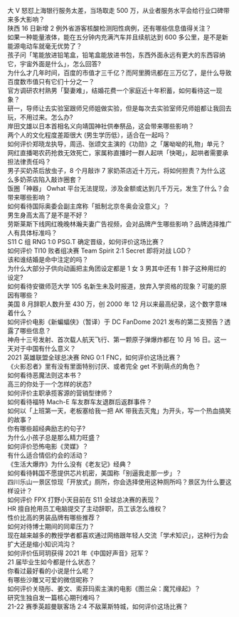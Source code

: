 大 V 怒怼上海银行服务太差，当场取走 500 万，从业者服务水平会给行业口碑带来多大影响？  
陕西 16 日新增 2 例外省游客核酸检测阳性病例，还有哪些信息值得关注？  
如果一种能量液体，能在五分钟内充满汽车并且续航达到 600 多公里，是不是新能源电动车就毫无优势了？  
孩子问「笔能放进铅笔盒，铅笔盒能放进书包，东西外面永远有更大的东西容纳它，宇宙外面是什么」，怎么回答?  
为什么才几年时间，百度的市值才三千亿？而阿里腾讯都在三万亿了，是什么导致百度数市值只有它们十分之一？  
官方调研农村熟男「娶妻难」，结婚花费一个家庭近十年积蓄，如何看待这一现象？  
研一，导师让去实验室跟师兄师姐做实验，但是每次去实验室师兄师姐都让我回去玩，不用过来。怎么办?  
岸田文雄以日本首相名义向靖国神社供奉祭品，这会带来哪些影响？  
两个人的文化程度差距很大 (男生学历低），适合在一起吗？  
如何评价郑晓龙执导，周迅、张颂文主演的《功勋》之「屠呦呦的礼物」单元？  
网红直播喝农药抢救无效死亡，家属称直播时一群人起哄「快喝」，起哄者需要承担法律责任吗？  
男子买奶茶后放虫子，8 个月敲诈 7 家奶茶店近十万元，将如何担责？为什么这么多奶茶店陷入敲诈圈套？  
饭圈「神器」 Owhat 平台无法提现，涉及金额或达到几千万元，发生了什么？会带来哪些影响？  
如何看待国际奥委会副主席称「抵制北京冬奥会没意义」？  
男生身高太高了是不是不好？  
劳斯莱斯下线网红晚晚林瀚夫妻广告视频，会对品牌产生哪些影响？品牌选择推广人有具体标准吗？  
S11 C 组 RNG 1:0 PSG.T 确定晋级，如何评价这场比赛？  
如何评价 TI10 败者组决赛 Team Spirit 2:1 Secret 即将对战 LGD？  
该和谁结婚是命中注定的吗？  
为什么大部分子供向动画把主角团设定都是 1 女 3 男其中还有 1 胖子这种用烂的设定?  
如何看待安徽师范大学 105 名新生未及时报道，放弃入学资格的现象？可能的原因有哪些？  
美国 8 月辞职人数升至 430 万，创 2000 年 12 月以来最高纪录，这个数字意味着什么？  
如何评价电影《新蝙蝠侠》（暂译）于 DC FanDome 2021 发布的第二支预告？透露了哪些信息？  
神舟十三号发射、首次载人航天飞行、第一颗原子弹爆炸都在 10 月 16 日。这一天对于中国有什么意义？  
2021 英雄联盟全球总决赛 RNG 0:1 FNC，如何评价这场比赛？  
《火影忍者》里有没有里面特别讨厌、或者完全 get 不到萌点的角色？  
如何看待恶魔法则这本书？  
高三的你处于一个怎样的状态?  
如何评价主职承揽客源的营销型律师？  
如何看待福特 Mach-E 车友群车友退群后返群事件？  
如何以「上班第一天，老板塞给我一把 AK 带我去灭鬼」为开头，写一个热血搞笑的故事？  
你有哪些超经典励志的句子?  
为什么小孩子总是那么精力旺盛？  
如何评价恐怖电影《灵媒》？  
有什么适合情侣约会的活动？  
《生活大爆炸》为什么没有《老友记》经典？  
如何看待韩国不愿提供芯片机密，美国称「别逼我走那一步」？  
四川乐山一景区惊现「开放式」厕所，你会选择使用这种厕所吗？景区为什么要这样设计？  
如何评价 FPX 打野小天目前在 S11 全球总决赛的表现？  
HR 擅自抢用员工电脑提交了主动辞职，员工该怎么维权？  
性价比高的男装品牌有哪些推荐？  
如何对待博士期间的同辈压力？  
现在越来越多的教授学者都喜欢通过网络跟年轻人交流「学术知识」，这种行为会扩大还是缩小知识鸿沟？  
如何评价伍珂玥获得 2021 年《中国好声音》冠军？  
21 届毕业生如今都是什么状态？  
你看过最好看的小说是什么呢？  
有哪些沙雕又可爱的微信昵称？  
如何评价关晓彤、姜文、索菲玛索主演的电影《图兰朵：魔咒缘起》？  
研究生独自发一篇核心期刊难吗？  
21-22 赛季英超曼联客场 2:4 不敌莱斯特城，如何评价这场比赛？  
